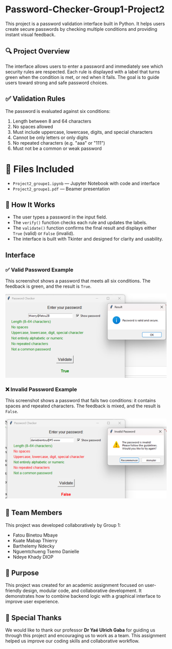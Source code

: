 # Password-Checker-Group1-Project2
This project is a password validation interface built in Python. It helps users create secure passwords by checking multiple conditions and providing instant visual feedback.

## 🔍 Project Overview

The interface allows users to enter a password and immediately see which security rules are respected. Each rule is displayed with a label that turns green when the condition is met, or red when it fails. The goal is to guide users toward strong and safe password choices.

## ✅ Validation Rules

The password is evaluated against six conditions:
1. Length between 8 and 64 characters
2. No spaces allowed
3. Must include uppercase, lowercase, digits, and special characters
4. Cannot be only letters or only digits
5. No repeated characters (e.g. "aaa" or "111")
6. Must not be a common or weak password

# 📁 Files Included

- `Project2_groupe1.ipynb` — Jupyter Notebook with code and interface
- `Project2_groupe1.pdf` — Beamer presentation

## 🧠 How It Works

- The user types a password in the input field.
- The `verify()` function checks each rule and updates the labels.
- The `validate()` function confirms the final result and displays either `True` (valid) or `False` (invalid).
- The interface is built with Tkinter and designed for clarity and usability.

 ## Interface 

### ✅ Valid Password Example
This screenshot shows a password that meets all six conditions. The feedback is green, and the result is `True`.

![Valid Password](interface2.png)

### ❌ Invalid Password Example
This screenshot shows a password that fails two conditions: it contains spaces and repeated characters. The feedback is mixed, and the result is `False`.

![Invalid Password](interface3.png)



## 👥 Team Members

This project was developed collaboratively by Group 1:
- Fatou Binetou Mbaye
- Kuate Mabap Thierry
- Barthelemy Ndecky
- Nguemtchueng Tsemo Danielle
- Ndeye Khady DIOP


## 🎯 Purpose

This project was created for an academic assignment focused on user-friendly design, modular code, and collaborative development. It demonstrates how to combine  backend logic with a graphical interface to improve user experience.

## 🙏 Special Thanks

We would like to thank our professor  **Dr Yaé Ulrich Gaba** for guiding us through this project and encouraging us to work as a team. This assignment helped us improve our coding skills and collaborative workflow.

